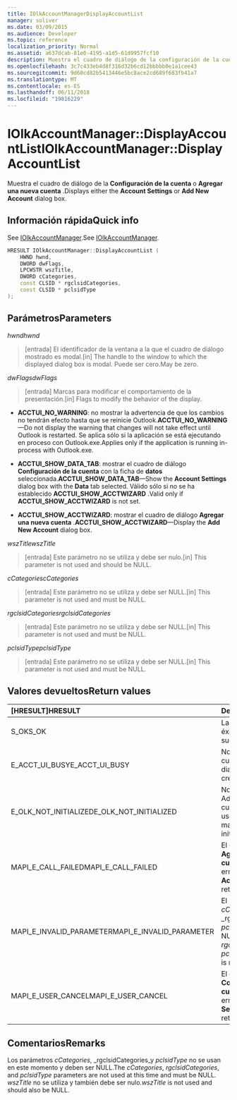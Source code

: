 ```yaml
---
title: IOlkAccountManagerDisplayAccountList
manager: soliver
ms.date: 03/09/2015
ms.audience: Developer
ms.topic: reference
localization_priority: Normal
ms.assetid: a637dcab-81e0-4195-a1d5-61d9957fcf10
description: Muestra el cuadro de diálogo de la configuración de la cuenta o agregar una nueva cuenta.
ms.openlocfilehash: 3c7c433eb4d8f316d32b6cd12bbbbb0e1a1cee43
ms.sourcegitcommit: 9d60cd82b5413446e5bc8ace2cd689f683fb41a7
ms.translationtype: MT
ms.contentlocale: es-ES
ms.lasthandoff: 06/11/2018
ms.locfileid: "19816229"
---
```

# <a name="iolkaccountmanagerdisplayaccountlist"></a><span data-ttu-id="42fbf-103">IOlkAccountManager::DisplayAccountList</span><span class="sxs-lookup"><span data-stu-id="42fbf-103">IOlkAccountManager::DisplayAccountList</span></span>

<span data-ttu-id="42fbf-104">Muestra el cuadro de diálogo de la **Configuración de la cuenta** o **Agregar una nueva cuenta** .</span><span class="sxs-lookup"><span data-stu-id="42fbf-104">Displays either the **Account Settings** or **Add New Account** dialog box.</span></span> 
  
## <a name="quick-info"></a><span data-ttu-id="42fbf-105">Información rápida</span><span class="sxs-lookup"><span data-stu-id="42fbf-105">Quick info</span></span>

<span data-ttu-id="42fbf-106">See [IOlkAccountManager](iolkaccountmanager.md).</span><span class="sxs-lookup"><span data-stu-id="42fbf-106">See [IOlkAccountManager](iolkaccountmanager.md).</span></span>
  
```cpp
HRESULT IOlkAccountManager::DisplayAccountList ( 
    HWND hwnd,
    DWORD dwFlags,
    LPCWSTR wszTitle,
    DWORD cCategories,
    const CLSID * rgclsidCategories,
    const CLSID * pclsidType
);

```

## <a name="parameters"></a><span data-ttu-id="42fbf-107">Parámetros</span><span class="sxs-lookup"><span data-stu-id="42fbf-107">Parameters</span></span>

<span data-ttu-id="42fbf-108">_hwnd_</span><span class="sxs-lookup"><span data-stu-id="42fbf-108">_hwnd_</span></span>
  
> <span data-ttu-id="42fbf-109">[entrada] El identificador de la ventana a la que el cuadro de diálogo mostrado es modal.</span><span class="sxs-lookup"><span data-stu-id="42fbf-109">[in] The handle to the window to which the displayed dialog box is modal.</span></span> <span data-ttu-id="42fbf-110">Puede ser cero.</span><span class="sxs-lookup"><span data-stu-id="42fbf-110">May be zero.</span></span>
    
<span data-ttu-id="42fbf-111">_dwFlags_</span><span class="sxs-lookup"><span data-stu-id="42fbf-111">_dwFlags_</span></span>
  
> <span data-ttu-id="42fbf-112">[entrada] Marcas para modificar el comportamiento de la presentación.</span><span class="sxs-lookup"><span data-stu-id="42fbf-112">[in] Flags to modify the behavior of the display.</span></span> 
    
   - <span data-ttu-id="42fbf-113">**ACCTUI_NO_WARNING**: no mostrar la advertencia de que los cambios no tendrán efecto hasta que se reinicie Outlook.</span><span class="sxs-lookup"><span data-stu-id="42fbf-113">**ACCTUI_NO_WARNING**—Do not display the warning that changes will not take effect until Outlook is restarted.</span></span> <span data-ttu-id="42fbf-114">Se aplica sólo si la aplicación se está ejecutando en proceso con Outlook.exe.</span><span class="sxs-lookup"><span data-stu-id="42fbf-114">Applies only if the application is running in-process with Outlook.exe.</span></span>
    
   - <span data-ttu-id="42fbf-115">**ACCTUI_SHOW_DATA_TAB**: mostrar el cuadro de diálogo **Configuración de la cuenta** con la ficha de **datos** seleccionada.</span><span class="sxs-lookup"><span data-stu-id="42fbf-115">**ACCTUI_SHOW_DATA_TAB**—Show the **Account Settings** dialog box with the **Data** tab selected.</span></span> <span data-ttu-id="42fbf-116">Válido sólo si no se ha establecido **ACCTUI_SHOW_ACCTWIZARD** .</span><span class="sxs-lookup"><span data-stu-id="42fbf-116">Valid only if **ACCTUI_SHOW_ACCTWIZARD** is not set.</span></span> 
    
   - <span data-ttu-id="42fbf-117">**ACCTUI_SHOW_ACCTWIZARD**: mostrar el cuadro de diálogo **Agregar una nueva cuenta** .</span><span class="sxs-lookup"><span data-stu-id="42fbf-117">**ACCTUI_SHOW_ACCTWIZARD**—Display the **Add New Account** dialog box.</span></span> 
    
<span data-ttu-id="42fbf-118">_wszTitle_</span><span class="sxs-lookup"><span data-stu-id="42fbf-118">_wszTitle_</span></span>
  
> <span data-ttu-id="42fbf-119">[entrada] Este parámetro no se utiliza y debe ser nulo.</span><span class="sxs-lookup"><span data-stu-id="42fbf-119">[in] This parameter is not used and should be NULL.</span></span>
    
<span data-ttu-id="42fbf-120">_cCategories_</span><span class="sxs-lookup"><span data-stu-id="42fbf-120">_cCategories_</span></span>
  
> <span data-ttu-id="42fbf-121">[entrada] Este parámetro no se utiliza y debe ser NULL.</span><span class="sxs-lookup"><span data-stu-id="42fbf-121">[in] This parameter is not used and must be NULL.</span></span> 
    
<span data-ttu-id="42fbf-122">_rgclsidCategories_</span><span class="sxs-lookup"><span data-stu-id="42fbf-122">_rgclsidCategories_</span></span>
  
> <span data-ttu-id="42fbf-123">[entrada] Este parámetro no se utiliza y debe ser NULL.</span><span class="sxs-lookup"><span data-stu-id="42fbf-123">[in] This parameter is not used and must be NULL.</span></span>
    
<span data-ttu-id="42fbf-124">_pclsidType_</span><span class="sxs-lookup"><span data-stu-id="42fbf-124">_pclsidType_</span></span>
  
> <span data-ttu-id="42fbf-125">[entrada] Este parámetro no se utiliza y debe ser NULL.</span><span class="sxs-lookup"><span data-stu-id="42fbf-125">[in] This parameter is not used and must be NULL.</span></span>
    
## <a name="return-values"></a><span data-ttu-id="42fbf-126">Valores devueltos</span><span class="sxs-lookup"><span data-stu-id="42fbf-126">Return values</span></span>

|<span data-ttu-id="42fbf-127">**[HRESULT]**</span><span class="sxs-lookup"><span data-stu-id="42fbf-127">**HRESULT**</span></span>|<span data-ttu-id="42fbf-128">**Description**</span><span class="sxs-lookup"><span data-stu-id="42fbf-128">**Description**</span></span>|
|:-----|:-----|
|<span data-ttu-id="42fbf-129">S_OK</span><span class="sxs-lookup"><span data-stu-id="42fbf-129">S_OK</span></span>  <br/> |<span data-ttu-id="42fbf-130">La llamada tuvo éxito.</span><span class="sxs-lookup"><span data-stu-id="42fbf-130">The call was successful.</span></span>  <br/> |
|<span data-ttu-id="42fbf-131">E_ACCT_UI_BUSY</span><span class="sxs-lookup"><span data-stu-id="42fbf-131">E_ACCT_UI_BUSY</span></span>  <br/> |<span data-ttu-id="42fbf-132">No se pudo crear el cuadro de diálogo.</span><span class="sxs-lookup"><span data-stu-id="42fbf-132">The dialog box could not be created.</span></span>  <br/> |
|<span data-ttu-id="42fbf-133">E_OLK_NOT_INITIALIZED</span><span class="sxs-lookup"><span data-stu-id="42fbf-133">E_OLK_NOT_INITIALIZED</span></span>  <br/> |<span data-ttu-id="42fbf-134">No se ha inicializado el Administrador de cuentas para su uso.</span><span class="sxs-lookup"><span data-stu-id="42fbf-134">The account manager has not been initialized for use.</span></span>  <br/> |
|<span data-ttu-id="42fbf-135">MAPI_E_CALL_FAILED</span><span class="sxs-lookup"><span data-stu-id="42fbf-135">MAPI_E_CALL_FAILED</span></span>  <br/> |<span data-ttu-id="42fbf-136">El cuadro de diálogo **Agregar una nueva cuenta** devolvió un error.</span><span class="sxs-lookup"><span data-stu-id="42fbf-136">The **Add New Account** dialog box returned an error.</span></span>  <br/> |
|<span data-ttu-id="42fbf-137">MAPI_E_INVALID_PARAMETER</span><span class="sxs-lookup"><span data-stu-id="42fbf-137">MAPI_E_INVALID_PARAMETER</span></span>  <br/> |<span data-ttu-id="42fbf-138">El parámetro _cCategories_, _rgclsidCategories_o _pclsidType_ no es NULL.</span><span class="sxs-lookup"><span data-stu-id="42fbf-138">The  _cCategories_,  _rgclsidCategories_, or  _pclsidType_ parameter is non-NULL.</span></span>  <br/> |
|<span data-ttu-id="42fbf-139">MAPI_E_USER_CANCEL</span><span class="sxs-lookup"><span data-stu-id="42fbf-139">MAPI_E_USER_CANCEL</span></span>  <br/> |<span data-ttu-id="42fbf-140">El cuadro de diálogo **Configuración de la cuenta** devolvió un error.</span><span class="sxs-lookup"><span data-stu-id="42fbf-140">The **Account Settings** dialog box returned an error.</span></span>  <br/> |
   
## <a name="remarks"></a><span data-ttu-id="42fbf-141">Comentarios</span><span class="sxs-lookup"><span data-stu-id="42fbf-141">Remarks</span></span>

<span data-ttu-id="42fbf-142">Los parámetros _cCategories_, _rgclsidCategories_y _pclsidType_ no se usan en este momento y deben ser NULL.</span><span class="sxs-lookup"><span data-stu-id="42fbf-142">The  _cCategories_,  _rgclsidCategories_, and  _pclsidType_ parameters are not used at this time and must be NULL.</span></span>  <span data-ttu-id="42fbf-143">_wszTitle_ no se utiliza y también debe ser nulo.</span><span class="sxs-lookup"><span data-stu-id="42fbf-143">_wszTitle_ is not used and should also be NULL.</span></span> 
  

